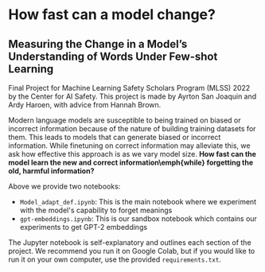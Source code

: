 # How fast can a model change?
## Measuring the Change in a Model’s Understanding of Words Under Few-shot Learning

Final Project for Machine Learning Safety Scholars Program (MLSS) 2022 by the Center for AI Safety. This project is made by Ayrton San Joaquin and Ardy Haroen, with advice from Hannah Brown.

Modern language models are susceptible to being trained on biased or incorrect information because of the nature of building training datasets for them. 
This leads to models that can generate biased or incorrect information. While finetuning on correct information may alleviate this, we ask how effective this approach is as we vary model size.
<b> How fast can the model learn the new and correct information\emph{while} forgetting the old, harmful information? </b>

Above we provide two notebooks:
- `Model_adapt_def.ipynb`: This is the main notebook where we experiment with the model's capability to forget meanings
- `gpt-embeddings.ipynb`: This is our sandbox notebook which contains our experiments to get GPT-2 embeddings

The Jupyter notebook is self-explanatory and outlines each section of the project. We recommend you run it on Google Colab, but if you would like to run it on your own computer, use the provided `requirements.txt`.
